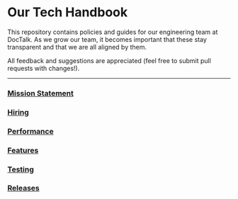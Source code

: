 # Our Tech Handbook

This repository contains policies and guides for our engineering team at DocTalk. As we grow our team, it becomes important that these stay transparent and that we are all aligned by them.

All feedback and suggestions are appreciated (feel free to submit pull requests with changes!).

***


### [Mission Statement](https://github.com/doctalk-india/handbook/blob/master/Mission%20Statement.md)
### [Hiring](https://github.com/doctalk-india/handbook/blob/master/Hiring.md)
### [Performance](https://github.com/doctalk-india/handbook/blob/master/Performance.md)
### [Features](https://github.com/doctalk-india/handbook/blob/master/Features.md)
### [Testing](https://github.com/doctalk-india/handbook/blob/master/Testing.md)
### [Releases](https://github.com/doctalk-india/handbook/blob/master/Releases.md)
